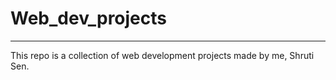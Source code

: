 # Web_dev_projects
-----------------------------------------------------------------------------------------------------------------------
This repo is a collection of web development projects made by me, Shruti Sen.
